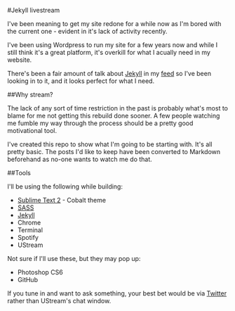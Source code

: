 #Jekyll livestream

I've been meaning to get my site redone for a while now as I'm bored with the current one - evident in it's lack of activity recently.

I've been using Wordpress to run my site for a few years now and while I still think it's a great platform, it's overkill for what I acually need in my website. 

There's been a fair amount of talk about [Jekyll](http://jekyllrb.com/) in my [feed](http://jekyllrb.com/) so I've been looking in to it, and it looks perfect for what I need.

##Why stream?

The lack of any sort of time restriction in the past is probably what's most to blame for me not getting this rebuild done sooner. A few people watching me fumble my way through the process should be a pretty good motivational tool.

I've created this repo to show what I'm going to be starting with. It's all pretty basic. The posts I'd like to keep have been converted to Markdown beforehand as no-one wants to watch me do that.

##Tools

I'll be using the following while building:

* [Sublime Text 2](http://www.sublimetext.com/2) - Cobalt theme
* [SASS](http://sass-lang.com/)
* [Jekyll](http://jekyllrb.com/)
* Chrome
* Terminal
* Spotify
* UStream

Not sure if I'll use these, but they may pop up:

* Photoshop CS6
* GitHub

If you tune in and want to ask something, your best bet would be via [Twitter](http://twitter.com/adamwhitcroft) rather than UStream's chat window.
